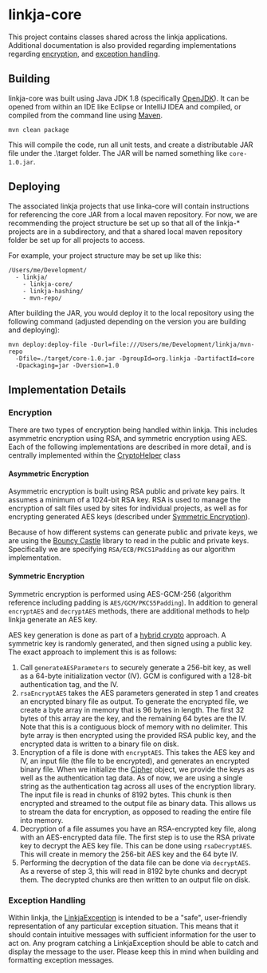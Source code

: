 # linkja-core

This project contains classes shared across the linkja applications. Additional documentation is also provided regarding implementations regarding  [encryption](#encryption), and [exception handling](#exception-handling).

## Building
linkja-core was built using Java JDK 1.8 (specifically [OpenJDK](https://openjdk.java.net/)).  It can be opened from within an IDE like Eclipse or IntelliJ IDEA and compiled, or compiled from the command line using [Maven](https://maven.apache.org/).

`mvn clean package`

This will compile the code, run all unit tests, and create a distributable JAR file under the .\target folder.  The JAR will be named something like `core-1.0.jar`.


## Deploying
The associated linkja projects that use linka-core will contain instructions for referencing the core JAR from a local maven repository.  For now, we are recommending the project structure be set up so that all of the linkja-* projects are in a subdirectory, and that a shared local maven repository folder be set up for all projects to access.

For example, your project structure may be set up like this:

```
/Users/me/Development/
  - linkja/
    - linkja-core/
    - linkja-hashing/
    - mvn-repo/
```

After building the JAR, you would deploy it to the local repository using the following command (adjusted depending on the version you are building and deploying):


```
mvn deploy:deploy-file -Durl=file:///Users/me/Development/linkja/mvn-repo
  -Dfile=./target/core-1.0.jar -DgroupId=org.linkja -DartifactId=core
  -Dpackaging=jar -Dversion=1.0
```

## Implementation Details
### Encryption
There are two types of encryption being handled within linkja.  This includes asymmetric encryption using RSA, and symmetric encryption using AES.  Each of the following implementations are described in more detail, and is centrally implemented within the [CryptoHelper](src/main/java/org/linkja/core/CryptoHelper.java) class

#### Asymmetric Encryption
Asymmetric encryption is built using RSA public and private key pairs.  It assumes a minimum of a 1024-bit RSA key.  RSA is used to manage the encryption of salt files used by sites for individual projects, as well as for encrypting generated AES keys (described under [Symmetric Encryption](#symmetric-encryption)).

Because of how different systems can generate public and private keys, we are using the [Bouncy Castle](http://www.bouncycastle.org/) library to read in the public and private keys. Specifically we are specifying `RSA/ECB/PKCS1Padding` as our algorithm implementation.

#### Symmetric Encryption
Symmetric encryption is performed using AES-GCM-256 (algorithm reference including padding is `AES/GCM/PKCS5Padding`).  In addition to general `encryptAES` and `decryptAES` methods, there are additional methods to help linkja generate an AES key.

AES key generation is done as part of a [hybrid crypto](https://en.wikipedia.org/wiki/Hybrid_cryptosystem) approach.  A symmetric key is randomly generated, and then signed using a public key.  The exact approach to implement this is as follows:

1. Call `generateAESParameters` to securely generate a 256-bit key, as well as a 64-byte initialization vector (IV).  GCM is configured with a 128-bit authentication tag, and the IV.
2. `rsaEncryptAES` takes the AES parameters generated in step 1 and creates an encrypted binary file as output.  To generate the encrypted file, we create a byte array in memory that is 96 bytes in length.  The first 32 bytes of this array are the key, and the remaining 64 bytes are the IV.  Note that this is a contiguous block of memory with no delimiter.  This byte array is then encrypted using the provided RSA public key, and the encrypted data is written to a binary file on disk.
3. Encryption of a file is done with `encryptAES`.  This takes the AES key and IV, an input file (the file to be encrypted), and generates an encrypted binary file. When we initialize the [Cipher](https://docs.oracle.com/javase/7/docs/api/javax/crypto/Cipher.html) object, we provide the keys as well as the authentication tag data.  As of now, we are using a single string as the authentication tag across all uses of the encryption library.  The input file is read in chunks of 8192 bytes.  This chunk is then encrypted and streamed to the output file as binary data.  This allows us to stream the data for encryption, as opposed to reading the entire file into memory.
4. Decryption of a file assumes you have an RSA-encrypted key file, along with an AES-encrypted data file.  The first step is to use the RSA private key to decrypt the AES key file.  This can be done using `rsaDecryptAES`.  This will create in memory the 256-bit AES key and the 64 byte IV.
5. Performing the decryption of the data file can be done via `decryptAES`.  As a reverse of step 3, this will read in 8192 byte chunks and decrypt them.  The decrypted chunks are then written to an output file on disk.

### Exception Handling
Within linkja, the [LinkjaException](src/main/java/org/linkja/core/LinkjaException.java) is intended to be a "safe", user-friendly representation of any particular exception situation.  This means that it should contain intuitive messages with sufficient information for the user to act on.  Any program catching a LinkjaException should be able to catch and display the message to the user.  Please keep this in mind when building and formatting exception messages.